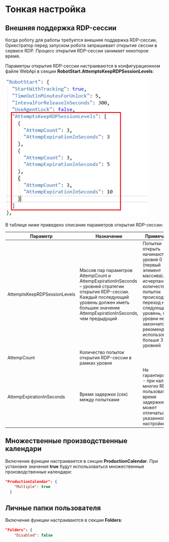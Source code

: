 # Тонкая настройка

## Внешняя поддержка RDP-сессии

Когда роботу для работы требуется внешняя поддержка RDP-сессии, Оркестратор перед запуском робота запрашивает открытие сессии в сервисе RDP. Процесс открытия RDP-сессии занимает некоторое время. 

Параметры открытия RDP-сессии настраиваются в конфигурационном файле WebApi в секции **RobotStart.AttemptsKeepRDPSessionLevels**:

![](<../../.gitbook/assets/rdp-support-config.png>)

В таблице ниже приведено описание параметров открытия RDP-сессии:

| Параметр           | Назначение           | Примечание           | 
| ------------------ | -------------------- | -------------------- |
| AttemptsKeepRDPSessionLevels | Массив пар параметров AttempCount и AttempExpirationInSeconds – уровней стратегии открытия RDP-сессии. Каждый последующий уровень должен иметь большее значение AttempExpirationInSeconds, чем предыдущий | Попытки открыть начинаются с уровня 0 (первый элемент массива). При исчерпании количества попыток происходит переход на следующий уровень, пока уровни не закончатся. Не рекомендуется использовать больше 3-х уровней |
| AttempCount | Количество попыток открытия RDP-сессии в рамках уровня |      |
| AttempExpirationInSeconds | Время задержки (сек) между попытками | Не гарантировано - при наличии многих RDP-пользователей время задержки может отличаться от указанного в настройке |

## Множественные производственные календари

Включение функции настраивается в секции **ProductionCalendar**. При установке значения **true** будут использоваться множественные производственные календари:

```json
"ProductionCalendar": {
    "Multiple": true
  }
```

## Личные папки пользователя

Включение функции настраиваются в секции **Folders**:

```json
"Folders": {
    "Disabled": false
```
